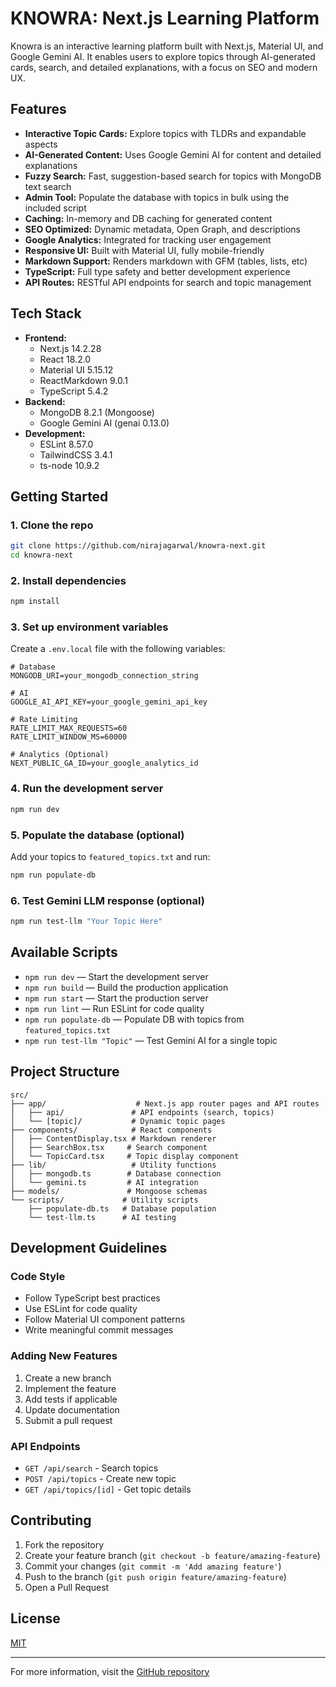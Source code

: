 # KNOWRA: Next.js Learning Platform

Knowra is an interactive learning platform built with Next.js, Material UI, and Google Gemini AI. It enables users to explore topics through AI-generated cards, search, and detailed explanations, with a focus on SEO and modern UX.

## Features
- **Interactive Topic Cards:** Explore topics with TLDRs and expandable aspects
- **AI-Generated Content:** Uses Google Gemini AI for content and detailed explanations
- **Fuzzy Search:** Fast, suggestion-based search for topics with MongoDB text search
- **Admin Tool:** Populate the database with topics in bulk using the included script
- **Caching:** In-memory and DB caching for generated content
- **SEO Optimized:** Dynamic metadata, Open Graph, and descriptions
- **Google Analytics:** Integrated for tracking user engagement
- **Responsive UI:** Built with Material UI, fully mobile-friendly
- **Markdown Support:** Renders markdown with GFM (tables, lists, etc)
- **TypeScript:** Full type safety and better development experience
- **API Routes:** RESTful API endpoints for search and topic management

## Tech Stack
- **Frontend:**
  - Next.js 14.2.28
  - React 18.2.0
  - Material UI 5.15.12
  - ReactMarkdown 9.0.1
  - TypeScript 5.4.2
- **Backend:**
  - MongoDB 8.2.1 (Mongoose)
  - Google Gemini AI (genai 0.13.0)
- **Development:**
  - ESLint 8.57.0
  - TailwindCSS 3.4.1
  - ts-node 10.9.2

## Getting Started

### 1. Clone the repo
```sh
git clone https://github.com/nirajagarwal/knowra-next.git
cd knowra-next
```

### 2. Install dependencies
```sh
npm install
```

### 3. Set up environment variables
Create a `.env.local` file with the following variables:
```env
# Database
MONGODB_URI=your_mongodb_connection_string

# AI
GOOGLE_AI_API_KEY=your_google_gemini_api_key

# Rate Limiting
RATE_LIMIT_MAX_REQUESTS=60
RATE_LIMIT_WINDOW_MS=60000

# Analytics (Optional)
NEXT_PUBLIC_GA_ID=your_google_analytics_id
```

### 4. Run the development server
```sh
npm run dev
```

### 5. Populate the database (optional)
Add your topics to `featured_topics.txt` and run:
```sh
npm run populate-db
```

### 6. Test Gemini LLM response (optional)
```sh
npm run test-llm "Your Topic Here"
```

## Available Scripts
- `npm run dev` — Start the development server
- `npm run build` — Build the production application
- `npm run start` — Start the production server
- `npm run lint` — Run ESLint for code quality
- `npm run populate-db` — Populate DB with topics from `featured_topics.txt`
- `npm run test-llm "Topic"` — Test Gemini AI for a single topic

## Project Structure
```
src/
├── app/                    # Next.js app router pages and API routes
│   ├── api/               # API endpoints (search, topics)
│   └── [topic]/           # Dynamic topic pages
├── components/            # React components
│   ├── ContentDisplay.tsx # Markdown renderer
│   ├── SearchBox.tsx     # Search component
│   └── TopicCard.tsx     # Topic display component
├── lib/                   # Utility functions
│   ├── mongodb.ts        # Database connection
│   └── gemini.ts         # AI integration
├── models/               # Mongoose schemas
└── scripts/             # Utility scripts
    ├── populate-db.ts   # Database population
    └── test-llm.ts      # AI testing
```

## Development Guidelines

### Code Style
- Follow TypeScript best practices
- Use ESLint for code quality
- Follow Material UI component patterns
- Write meaningful commit messages

### Adding New Features
1. Create a new branch
2. Implement the feature
3. Add tests if applicable
4. Update documentation
5. Submit a pull request

### API Endpoints
- `GET /api/search` - Search topics
- `POST /api/topics` - Create new topic
- `GET /api/topics/[id]` - Get topic details

## Contributing
1. Fork the repository
2. Create your feature branch (`git checkout -b feature/amazing-feature`)
3. Commit your changes (`git commit -m 'Add amazing feature'`)
4. Push to the branch (`git push origin feature/amazing-feature`)
5. Open a Pull Request

## License
[MIT](LICENSE)

---

For more information, visit the [GitHub repository](https://github.com/nirajagarwal/knowra-next) 